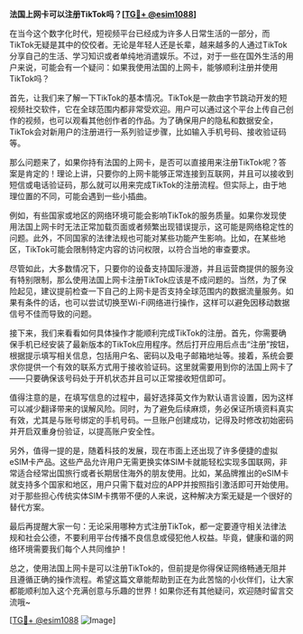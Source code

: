 **法国上网卡可以注册TikTok吗？[[TG💪+ @esim1088](https://t.me/s/esim1088)]**

在当今这个数字化时代，短视频平台已经成为许多人日常生活的一部分，而TikTok无疑是其中的佼佼者。无论是年轻人还是长辈，越来越多的人通过TikTok分享自己的生活、学习知识或者单纯地消遣娱乐。不过，对于一些在国外生活的用户来说，可能会有一个疑问：如果我使用法国的上网卡，能够顺利注册并使用TikTok吗？

首先，让我们来了解一下TikTok的基本情况。TikTok是一款由字节跳动开发的短视频社交软件，它在全球范围内都非常受欢迎。用户可以通过这个平台上传自己创作的视频，也可以观看其他创作者的作品。为了确保用户的隐私和数据安全，TikTok会对新用户的注册进行一系列验证步骤，比如输入手机号码、接收验证码等。

那么问题来了，如果你持有法国的上网卡，是否可以直接用来注册TikTok呢？答案是肯定的！理论上讲，只要你的上网卡能够正常连接到互联网，并且可以接收到短信或电话验证码，那么就可以用来完成TikTok的注册流程。但实际上，由于地理位置的不同，可能会遇到一些小插曲。

例如，有些国家或地区的网络环境可能会影响TikTok的服务质量。如果你发现使用法国上网卡时无法正常加载页面或者频繁出现错误提示，这可能是网络稳定性的问题。此外，不同国家的法律法规也可能对某些功能产生影响。比如，在某些地区，TikTok可能会限制特定内容的访问权限，以符合当地的审查要求。

尽管如此，大多数情况下，只要你的设备支持国际漫游，并且运营商提供的服务没有特别限制，那么使用法国上网卡注册TikTok应该是不成问题的。当然，为了保险起见，建议提前检查一下自己的上网卡是否支持全球范围内的数据流量服务。如果有条件的话，也可以尝试切换至Wi-Fi网络进行操作，这样可以避免因移动数据信号不佳而导致的问题。

接下来，我们来看看如何具体操作才能顺利完成TikTok的注册。首先，你需要确保手机已经安装了最新版本的TikTok应用程序。然后打开应用后点击“注册”按钮，根据提示填写相关信息，包括用户名、密码以及电子邮箱地址等。接着，系统会要求你提供一个有效的联系方式用于接收验证码。这里就需要用到你的法国上网卡了——只要确保该号码处于开机状态并且可以正常接收短信即可。

值得注意的是，在填写信息的过程中，最好选择英文作为默认语言设置，因为这样可以减少翻译带来的误解风险。同时，为了避免后续麻烦，务必保证所填资料真实有效，尤其是与账号绑定的手机号码。一旦账户创建成功，记得及时修改初始密码并开启双重身份验证，以提高账户安全性。

另外，值得一提的是，随着科技的发展，现在市面上还出现了许多便捷的虚拟eSIM卡产品。这些产品允许用户无需更换实体SIM卡就能轻松实现多国联网，非常适合经常出国旅行或者长期居住海外的朋友使用。比如，某品牌推出的eSIM卡就支持多个国家和地区，用户只需下载对应的APP并按照指引激活即可开始使用。对于那些担心传统实体SIM卡携带不便的人来说，这种解决方案无疑是一个很好的替代方案。

最后再提醒大家一句：无论采用哪种方式注册TikTok，都一定要遵守相关法律法规和社会公德，不要利用平台传播不良信息或侵犯他人权益。毕竟，健康和谐的网络环境需要我们每个人共同维护！

总之，使用法国上网卡是可以注册TikTok的，但前提是你得保证网络畅通无阻并且遵循正确的操作流程。希望这篇文章能帮助到正在为此苦恼的小伙伴们，让大家都能顺利加入这个充满创意与乐趣的世界！如果你还有其他疑问，欢迎随时留言交流哦~

[[TG💪+ @esim1088](https://t.me/s/esim1088) ![Image](https://i.postimg.cc/4NQfJmqS/Snipaste-2025-05-13-00-14-12.png)]